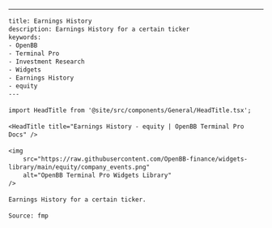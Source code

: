 ---
    title: Earnings History
    description: Earnings History for a certain ticker
    keywords:
    - OpenBB
    - Terminal Pro
    - Investment Research
    - Widgets
    - Earnings History
    - equity
    ---

    import HeadTitle from '@site/src/components/General/HeadTitle.tsx';

    <HeadTitle title="Earnings History - equity | OpenBB Terminal Pro Docs" />

    <img
        src="https://raw.githubusercontent.com/OpenBB-finance/widgets-library/main/equity/company_events.png"
        alt="OpenBB Terminal Pro Widgets Library"
    />

    Earnings History for a certain ticker.

    Source: fmp
    
